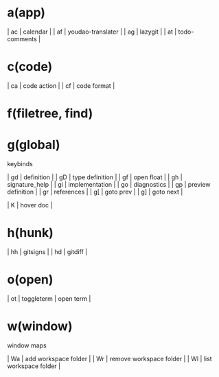 # a(app)

| <leader>ac | calendar          |
| <leader>af | youdao-translater |
| <leader>ag | lazygit           |
| <leader>at | todo-comments     |

# c(code)

| <leader>ca | code action |
| <leader>cf | code format |

# f(filetree, find)

# g(global)

keybinds

| gd | definition         |
| gD | type definition    |
| gf | open float         |
| gh | signature_help     |
| gi | implementation     |
| go | diagnostics        |
| gp | preview definition |
| gr | references         |
| g[ | goto prev          |
| g] | goto next          |

| K     | hover doc      |

# h(hunk)

| <leader>hh | gitsigns |
| <leader>hd | gitdiff  |

# o(open)

| <leader>ot | toggleterm | open term |

# w(window)

window maps

| <leader>Wa | add workspace folder    |
| <leader>Wr | remove workspace folder |
| <leader>Wl | list workspace folder   |
